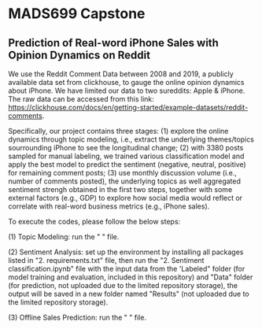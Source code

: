 # MADS699 Capstone   

## Prediction of Real-word iPhone Sales with Opinion Dynamics on Reddit

We use the Reddit Comment Data between 2008 and 2019, a publicly available data set from clickhouse, to gauge the online opinion dynamics about iPhone. We have limited our data to two sureddits: Apple & iPhone. 
 The raw data can be accessed from this link: https://clickhouse.com/docs/en/getting-started/example-datasets/reddit-comments. 

Specifically, our project contains three stages: (1) explore the online dynamics through topic modeling, i.e.,   extract the underlying themes/topics sourrounding iPhone to see the longitudinal change; (2) with 3380 posts sampled for manual labeling, we trained various classification model and apply the best model to predict the sentiment (negative, neutral, positive) for remaining comment posts; (3) use monthly discussion volume (i.e., number of comments posted), the underlying topics as well aggregated sentiment strengh obtained in the first two steps, together with some external factors (e.g., GDP) to explore how social media would reflect or correlate with real-word business metrics (e.g., iPhone sales).


To execute the codes, please follow the below steps:

(1) Topic Modeling: run the " " file.

(2) Sentiment Analysis: set up the environment by installing all packages listed in "2. requirements.txt" file, then run the "2. Sentiment classification.ipynb" file with the input data from the 'Labeled" folder (for model training and evaluation, included in this repository) and  "Data" folder (for prediction, not uploaded due to the limited repository storage), the output will be saved in a new folder named "Results" (not uploaded due to the limited repository storage).

(3) Offline Sales Prediction: run the " " file.
